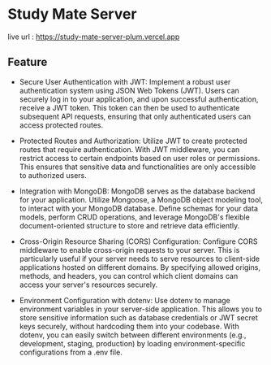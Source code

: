 # Study Mate Server

live url : https://study-mate-server-plum.vercel.app

## Feature 

- Secure User Authentication with JWT: Implement a robust user authentication system using JSON Web Tokens (JWT). Users can securely log in to your application, and upon successful authentication, receive a JWT token. This token can then be used to authenticate subsequent API requests, ensuring that only authenticated users can access protected routes.

- Protected Routes and Authorization: Utilize JWT to create protected routes that require authentication. With JWT middleware, you can restrict access to certain endpoints based on user roles or permissions. This ensures that sensitive data and functionalities are only accessible to authorized users.

- Integration with MongoDB: MongoDB serves as the database backend for your application. Utilize Mongoose, a MongoDB object modeling tool, to interact with your MongoDB database. Define schemas for your data models, perform CRUD operations, and leverage MongoDB's flexible document-oriented structure to store and retrieve data efficiently.

- Cross-Origin Resource Sharing (CORS) Configuration: Configure CORS middleware to enable cross-origin requests to your server. This is particularly useful if your server needs to serve resources to client-side applications hosted on different domains. By specifying allowed origins, methods, and headers, you can control which client domains can access your server's resources securely.

- Environment Configuration with dotenv: Use dotenv to manage environment variables in your server-side application. This allows you to store sensitive information such as database credentials or JWT secret keys securely, without hardcoding them into your codebase. With dotenv, you can easily switch between different environments (e.g., development, staging, production) by loading environment-specific configurations from a .env file.

